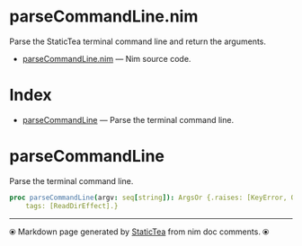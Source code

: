 # parseCommandLine.nim

Parse the StaticTea terminal command line and return the arguments.

* [parseCommandLine.nim](../src/parseCommandLine.nim) &mdash; Nim source code.
# Index

* [parseCommandLine](#parsecommandline) &mdash; Parse the terminal command line.

# parseCommandLine

Parse the terminal command line.

~~~nim
proc parseCommandLine(argv: seq[string]): ArgsOr {.raises: [KeyError, OSError],
    tags: [ReadDirEffect].}
~~~


---
⦿ Markdown page generated by [StaticTea](https://github.com/flenniken/statictea/) from nim doc comments. ⦿
